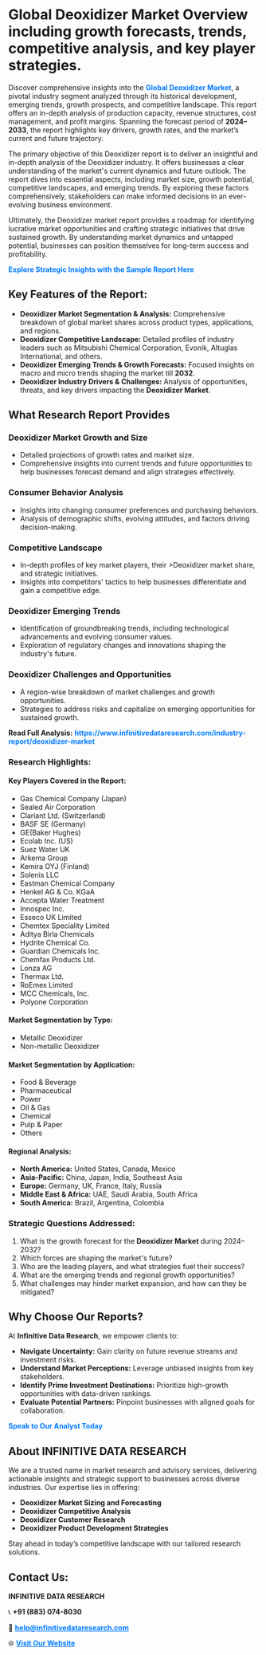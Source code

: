 <h1>Global Deoxidizer Market Overview including growth forecasts, trends, competitive analysis, and key player strategies.</h1>
<p>
Discover comprehensive insights into the 
<a href="https://www.infinitivedataresearch.com/industry-report/deoxidizer-market" rel="dofollow" style="color: #007BFF; text-decoration: none;"><strong>Global Deoxidizer Market</strong></a>, a pivotal industry segment analyzed through its historical development, emerging trends, growth prospects, and competitive landscape. This report offers an in-depth analysis of production capacity, revenue structures, cost management, and profit margins. Spanning the forecast period of <strong>2024–2033</strong>, the report highlights key drivers, growth rates, and the market’s current and future trajectory.
</p>
<p>
The primary objective of this Deoxidizer report is to deliver an insightful and in-depth analysis of the Deoxidizer industry. It offers businesses a clear understanding of the market's current dynamics and future outlook. The report dives into essential aspects, including market size, growth potential, competitive landscapes, and emerging trends. By exploring these factors comprehensively, stakeholders can make informed decisions in an ever-evolving business environment.
</p>
<p>
Ultimately, the Deoxidizer market report provides a roadmap for identifying lucrative market opportunities and crafting strategic initiatives that drive sustained growth. By understanding market dynamics and untapped potential, businesses can position themselves for long-term success and profitability.
</p>
<p>
<a href="https://www.infinitivedataresearch.com/request-sample/reportId=105941" style="color: #007BFF; text-decoration: none;"><strong>Explore Strategic Insights with the Sample Report Here</strong></a>
</p>

<h2>Key Features of the Report:</h2>
<ul>
<li><strong>Deoxidizer Market Segmentation & Analysis:</strong> Comprehensive breakdown of global market shares across product types, applications, and regions.</li>
<li><strong>Deoxidizer Competitive Landscape:</strong> Detailed profiles of industry leaders such as Mitsubishi Chemical Corporation, Evonik, Altuglas International, and others.</li>
<li><strong>Deoxidizer Emerging Trends & Growth Forecasts:</strong> Focused insights on macro and micro trends shaping the market till <strong>2032</strong>.</li>
<li><strong>Deoxidizer Industry Drivers & Challenges:</strong> Analysis of opportunities, threats, and key drivers impacting the <strong>Deoxidizer Market</strong>.</li>
</ul>

<h2>What Research Report Provides</h2>
<h3>Deoxidizer Market Growth and Size</h3>
<ul>
<li>Detailed projections of growth rates and market size.</li>
<li>Comprehensive insights into current trends and future opportunities to help businesses forecast demand and align strategies effectively.</li>
</ul>

<h3>Consumer Behavior Analysis</h3>
<ul>
<li>Insights into changing consumer preferences and purchasing behaviors.</li>
<li>Analysis of demographic shifts, evolving attitudes, and factors driving decision-making.</li>
</ul>

<h3>Competitive Landscape</h3>
<ul>
<li>In-depth profiles of key market players, their >Deoxidizer market share, and strategic initiatives.</li>
<li>Insights into competitors' tactics to help businesses differentiate and gain a competitive edge.</li>
</ul>

<h3>Deoxidizer Emerging Trends</h3>
<ul>
<li>Identification of groundbreaking trends, including technological advancements and evolving consumer values.</li>
<li>Exploration of regulatory changes and innovations shaping the industry's future.</li>
</ul>

<h3>Deoxidizer Challenges and Opportunities</h3>
<ul>
<li>A region-wise breakdown of market challenges and growth opportunities.</li>
<li>Strategies to address risks and capitalize on emerging opportunities for sustained growth.</li>
</ul>
<p><strong>Read Full Analysis:</strong> <a href="https://www.infinitivedataresearch.com/industry-report/deoxidizer-market" rel="dofollow" style="color: #007BFF; text-decoration: none;"><strong>https://www.infinitivedataresearch.com/industry-report/deoxidizer-market</strong></a></p>
<h3>Research Highlights:</h3>
<h4>Key Players Covered in the Report:</h4>
<ul><li>Gas Chemical Company (Japan)</li><li>Sealed Air Corporation</li><li>Clariant Ltd. (Switzerland)</li><li>BASF SE (Germany)</li><li>GE(Baker Hughes)</li><li>Ecolab Inc. (US)</li><li>Suez Water UK</li><li>Arkema Group</li><li>Kemira OYJ (Finland)</li><li>Solenis LLC</li><li>Eastman Chemical Company</li><li>Henkel AG &amp; Co. KGaA</li><li>Accepta Water Treatment</li><li>Innospec Inc.</li><li>Esseco UK Limited</li><li>Chemtex Speciality Limited</li><li>Aditya Birla Chemicals</li><li>Hydrite Chemical Co.</li><li>Guardian Chemicals Inc.</li><li>Chemfax Products Ltd.</li><li>Lonza AG</li><li>Thermax Ltd.</li><li>RoEmex Limited</li><li>MCC Chemicals, Inc.</li><li>Polyone Corporation</li></ul>
<h4>Market Segmentation by Type:</h4>
<ul><li>Metallic Deoxidizer</li><li>Non-metallic Deoxidizer</li></ul>
<h4>Market Segmentation by Application:</h4>
<ul><li>Food &amp; Beverage</li><li>Pharmaceutical</li><li>Power</li><li>Oil &amp; Gas</li><li>Chemical</li><li>Pulp &amp; Paper</li><li>Others</li></ul>

<h4>Regional Analysis:</h4>
<ul>
<li><strong>North America:</strong> United States, Canada, Mexico</li>
<li><strong>Asia-Pacific:</strong> China, Japan, India, Southeast Asia</li>
<li><strong>Europe:</strong> Germany, UK, France, Italy, Russia</li>
<li><strong>Middle East & Africa:</strong> UAE, Saudi Arabia, South Africa</li>
<li><strong>South America:</strong> Brazil, Argentina, Colombia</li>
</ul>

<h3>Strategic Questions Addressed:</h3>
<ol>
<li>What is the growth forecast for the <strong>Deoxidizer Market</strong> during 2024–2032?</li>
<li>Which forces are shaping the market's future?</li>
<li>Who are the leading players, and what strategies fuel their success?</li>
<li>What are the emerging trends and regional growth opportunities?</li>
<li>What challenges may hinder market expansion, and how can they be mitigated?</li>
</ol>

<h2>Why Choose Our Reports?</h2>
<p>At <strong>Infinitive Data Research</strong>, we empower clients to:</p>
<ul>
<li><strong>Navigate Uncertainty:</strong> Gain clarity on future revenue streams and investment risks.</li>
<li><strong>Understand Market Perceptions:</strong> Leverage unbiased insights from key stakeholders.</li>
<li><strong>Identify Prime Investment Destinations:</strong> Prioritize high-growth opportunities with data-driven rankings.</li>
<li><strong>Evaluate Potential Partners:</strong> Pinpoint businesses with aligned goals for collaboration.</li>
</ul>
<p><a href="https://www.infinitivedataresearch.com/industry-report/deoxidizer-market" rel="dofollow" style="color: #007BFF; text-decoration: none;"><strong>Speak to Our Analyst Today</strong></a></p>

<h2>About INFINITIVE DATA RESEARCH</h2>
<p>We are a trusted name in market research and advisory services, delivering actionable insights and strategic support to businesses across diverse industries. Our expertise lies in offering:</p>
<ul>
<li><strong>Deoxidizer Market Sizing and Forecasting</strong></li>
<li><strong>Deoxidizer Competitive Analysis</strong></li>
<li><strong>Deoxidizer Customer Research</strong></li>
<li><strong>Deoxidizer Product Development Strategies</strong></li>
</ul>
<p>Stay ahead in today’s competitive landscape with our tailored research solutions.</p>

<h2>Contact Us:</h2>
<p><strong>INFINITIVE DATA RESEARCH</strong></p>
<p>📞 <strong>+91 (883) 074-8030</strong></p>
<p>📧 <strong><a href="mailto:help@infinitivedataresearch.com" style="color: #007BFF;">help@infinitivedataresearch.com</a></strong></p>
<p>🌐 <strong><a href="https://www.infinitivedataresearch.com" rel="dofollow" style="color: #007BFF;">Visit Our Website</a></strong></p>